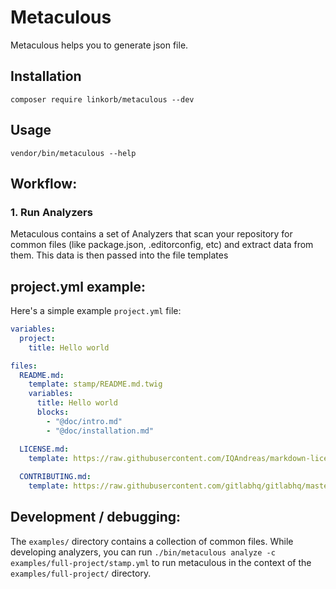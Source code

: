 # Metaculous

Metaculous helps you to generate json file.

## Installation

    composer require linkorb/metaculous --dev

## Usage

    vendor/bin/metaculous --help

## Workflow:

### 1. Run Analyzers

Metaculous contains a set of Analyzers that scan your repository for common files (like package.json, .editorconfig, etc) and extract data from them. This data is then passed into the file templates

## project.yml example:

Here's a simple example `project.yml` file:

```yml
variables:
  project:
    title: Hello world

files:
  README.md:
    template: stamp/README.md.twig
    variables:
      title: Hello world
      blocks:
        - "@doc/intro.md"
        - "@doc/installation.md"

  LICENSE.md:
    template: https://raw.githubusercontent.com/IQAndreas/markdown-licenses/master/mit.md
  
  CONTRIBUTING.md:
    template: https://raw.githubusercontent.com/gitlabhq/gitlabhq/master/CONTRIBUTING.md
```

## Development / debugging:

The `examples/` directory contains a collection of common files. 
While developing analyzers, you can run `./bin/metaculous analyze -c examples/full-project/stamp.yml` to run metaculous in the context of the `examples/full-project/` directory.
